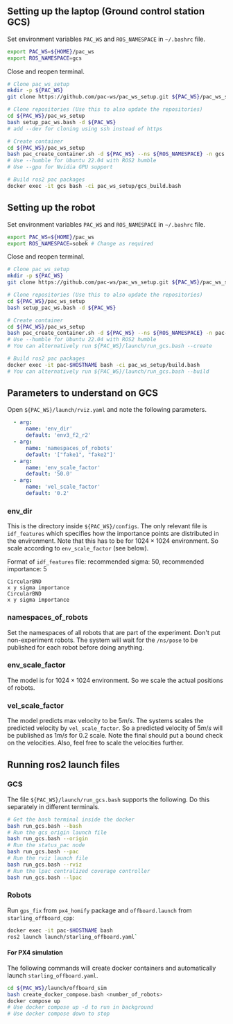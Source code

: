 ## Setting up the laptop (Ground control station GCS)

Set environment variables `PAC_WS` and `ROS_NAMESPACE` in `~/.bashrc` file.
```bash
export PAC_WS=${HOME}/pac_ws
export ROS_NAMESPACE=gcs
```

Close and reopen terminal.

```bash
# Clone pac_ws_setup
mkdir -p ${PAC_WS}
git clone https://github.com/pac-ws/pac_ws_setup.git ${PAC_WS}/pac_ws_setup
```

```bash
# Clone repositories (Use this to also update the repositories)
cd ${PAC_WS}/pac_ws_setup
bash setup_pac_ws.bash -d ${PAC_WS}
# add --dev for cloning using ssh instead of https
```

```bash
# Create container
cd ${PAC_WS}/pac_ws_setup
bash pac_create_container.sh -d ${PAC_WS} --ns ${ROS_NAMESPACE} -n gcs --jazzy
# Use --humble for Ubuntu 22.04 with ROS2 humble
# Use --gpu for Nvidia GPU support
```

```bash
# Build ros2 pac packages
docker exec -it gcs bash -ci pac_ws_setup/gcs_build.bash
```

## Setting up the robot

Set environment variables `PAC_WS` and `ROS_NAMESPACE` in `~/.bashrc` file.
```bash
export PAC_WS=${HOME}/pac_ws
export ROS_NAMESPACE=sobek # Change as required
```

Close and reopen terminal.

```bash
# Clone pac_ws_setup
mkdir -p ${PAC_WS}
git clone https://github.com/pac-ws/pac_ws_setup.git ${PAC_WS}/pac_ws_setup
```

```bash
# Clone repositories (Use this to also update the repositories)
cd ${PAC_WS}/pac_ws_setup
bash setup_pac_ws.bash -d ${PAC_WS}
```

```bash
# Create container
cd ${PAC_WS}/pac_ws_setup
bash pac_create_container.sh -d ${PAC_WS} --ns ${ROS_NAMESPACE} -n pac-$HOSTNAME --jazzy
# Use --humble for Ubuntu 22.04 with ROS2 humble
# You can alternatively run ${PAC_WS}/launch/run_gcs.bash --create
```

```bash
# Build ros2 pac packages
docker exec -it pac-$HOSTNAME bash -ci pac_ws_setup/build.bash
# You can alternatively run ${PAC_WS}/launch/run_gcs.bash --build
```

## Parameters to understand on GCS

Open `${PAC_WS}/launch/rviz.yaml` and note the following parameters.
```yaml
  - arg:
      name: 'env_dir'
      default: 'env3_f2_r2'
  - arg:
      name: 'namespaces_of_robots'
      default: '["fake1", "fake2"]'
  - arg:
      name: 'env_scale_factor'
      default: '50.0'
  - arg:
      name: 'vel_scale_factor'
      default: '0.2'
```

### env_dir
This is the directory inside `${PAC_WS}/configs`. The only relevant file is `idf_features` which specifies how the importance points are distributed in the environment. Note that this has to be for $1024 \times 1024$ environment. So scale according to `env_scale_factor` (see below).  

Format of `idf_features` file: recommended sigma: 50, recommended importance: 5
```
CircularBND
x y sigma importance
CircularBND
x y sigma importance
```

### namespaces_of_robots
Set the namespaces of all robots that are part of the experiment. Don't put non-experiment robots. The system will wait for the `/ns/pose` to be published for each robot before doing anything.

### env_scale_factor
The model is for $1024 \times 1024$ environment. So we scale the actual positions of robots.

### vel_scale_factor
The model predicts max velocity to be $5 m/s$. The systems scales the predicted velocity by `vel_scale_factor`. So a predicted velocity of $5 m/s$ will be published as $1 m/s$ for 0.2 scale. Note the final should put a bound check on the velocities. Also, feel free to scale the velocities further.

## Running ros2 launch files

### GCS
The file `${PAC_WS}/launch/run_gcs.bash` supports the following.
Do this separately in different terminals.
```bash
# Get the bash terminal inside the docker
bash run_gcs.bash --bash
# Run the gcs_origin launch file
bash run_gcs.bash --origin
# Run the status_pac node
bash run_gcs.bash --pac
# Run the rviz launch file
bash run_gcs.bash --rviz
# Run the lpac centralized coverage controller
bash run_gcs.bash --lpac
```

### Robots
Run `gps_fix` from `px4_homify` package and `offboard.launch` from `starling_offboard_cpp`:

```bash
docker exec -it pac-$HOSTNAME bash
ros2 launch launch/starling_offboard.yaml`
```

#### For PX4 simulation
The following commands will create docker containers and automatically launch `starling_offboard.yaml`.
```bash
cd ${PAC_WS}/launch/offboard_sim
bash create_docker_compose.bash <number_of_robots>
docker compose up
# Use docker compose up -d to run in background
# Use docker compose down to stop
```
